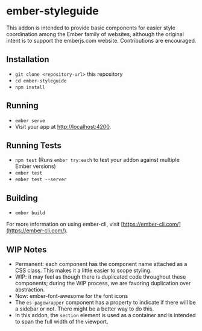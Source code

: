 # ember-styleguide

This addon is intended to provide basic components for easier style coordination among the Ember family of websites, although the original intent is to support the emberjs.com website. 
Contributions are encouraged.

## Installation

* `git clone <repository-url>` this repository
* `cd ember-styleguide`
* `npm install`

## Running

* `ember serve`
* Visit your app at [http://localhost:4200](http://localhost:4200).

## Running Tests

* `npm test` (Runs `ember try:each` to test your addon against multiple Ember versions)
* `ember test`
* `ember test --server`

## Building

* `ember build`

For more information on using ember-cli, visit [https://ember-cli.com/](https://ember-cli.com/).

## WIP Notes

* Permanent: each component has the component name attached as a CSS class. This makes it a little easier to scope styling. 
* WIP: it may feel as though there is duplicated code throughout these components; during the WIP process, we are favoring duplication over abstraction. 
* Now: ember-font-awesome for the font icons
* The `es-pagewrapper` component has a property to indicate if there will be a sidebar or not. There might be a better way to do this.
* In this addon, the `section` element is used as a container and is intended to span the full width of the viewport. 